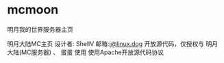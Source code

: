 # mcmoon
明月我的世界服务器主页

明月大陆MC主页 设计者: ShellV 邮箱:i@linux.dog 
开放源代码，仅授权与 明月大陆(MC服务器) 、 蛋蛋 使用
使用Apache开放源代码协议
